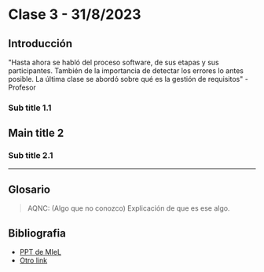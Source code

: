 # Clase 3 - 31/8/2023

## Introducción

"Hasta ahora se habló del proceso software, de sus etapas y sus participantes. También de la importancia de detectar los errores lo antes posible. La última clase se abordó sobre qué es la gestión de requisitos" - Profesor

### Sub title 1.1

## Main title 2

### Sub title 2.1

---

## Glosario

> AQNC: (Algo que no conozco) Explicación de que es ese algo.

## Bibliografia

- [PPT de MIeL](https://miel.unlam.edu.ar/path-a-la-ppt-de-miel-en-cuestion)
- [Otro link](https://www.otro-link-clave.com/)
